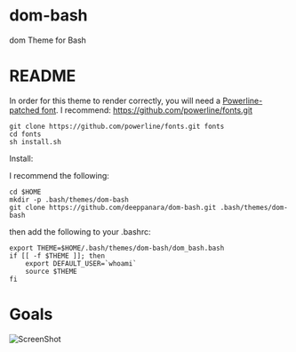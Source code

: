# dom-bash
dom Theme for Bash

# README

In order for this theme to render correctly, you will need a
[Powerline-patched font](https://gist.github.com/1595572).
I recommend: https://github.com/powerline/fonts.git
```
git clone https://github.com/powerline/fonts.git fonts
cd fonts
sh install.sh
```

Install:

I recommend the following:
```
cd $HOME
mkdir -p .bash/themes/dom-bash
git clone https://github.com/deeppanara/dom-bash.git .bash/themes/dom-bash
```

then add the following to your .bashrc:

```
export THEME=$HOME/.bash/themes/dom-bash/dom_bash.bash
if [[ -f $THEME ]]; then
    export DEFAULT_USER=`whoami`
    source $THEME
fi
```

# Goals

![ScreenShot](dom-bash-sshot.png)
